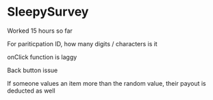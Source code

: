 # SleepySurvey

Worked 15 hours so far

For pariticpation ID, how many digits / characters is it

onClick function is laggy

Back button issue

If someone values an item more than the random value, their payout is deducted as well
